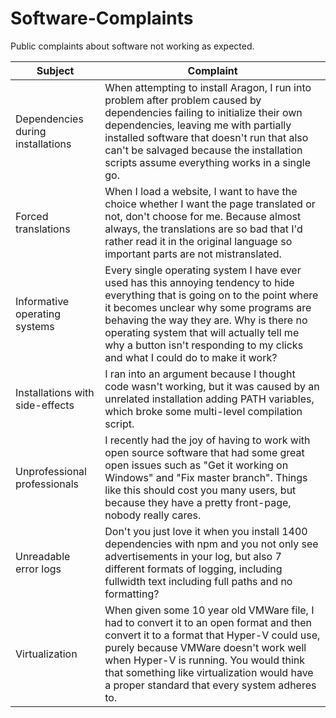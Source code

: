 # Software-Complaints
Public complaints about software not working as expected.

| Subject | Complaint |
| - | - |
| Dependencies during installations | When attempting to install Aragon, I run into problem after problem caused by dependencies failing to initialize their own dependencies, leaving me with partially installed software that doesn't run that also can't be salvaged because the installation scripts assume everything works in a single go. |
| Forced translations | When I load a website, I want to have the choice whether I want the page translated or not, don't choose for me. Because almost always, the translations are so bad that I'd rather read it in the original language so important parts are not mistranslated. |
| Informative operating systems | Every single operating system I have ever used has this annoying tendency to hide everything that is going on to the point where it becomes unclear why some programs are behaving the way they are. Why is there no operating system that will actually tell me why a button isn't responding to my clicks and what I could do to make it work? |
| Installations with side-effects | I ran into an argument because I thought code wasn't working, but it was caused by an unrelated installation adding PATH variables, which broke some multi-level compilation script. |
| Unprofessional professionals | I recently had the joy of having to work with open source software that had some great open issues such as "Get it working on Windows" and "Fix master branch". Things like this should cost you many users, but because they have a pretty front-page, nobody really cares. |
| Unreadable error logs | Don't you just love it when you install 1400 dependencies with npm and you not only see advertisements in your log, but also 7 different formats of logging, including fullwidth text including full paths and no formatting? |
| Virtualization | When given some 10 year old VMWare file, I had to convert it to an open format and then convert it to a format that Hyper-V could use, purely because VMWare doesn't work well when Hyper-V is running. You would think that something like virtualization would have a proper standard that every system adheres to. |
